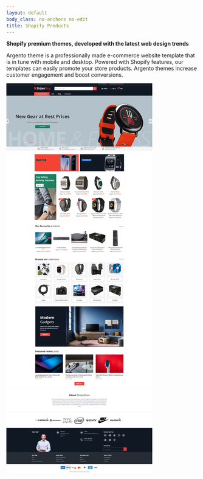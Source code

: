 ```yaml
---
layout: default
body_class: no-anchors no-edit
title: Shopify Products
---
```


**Shopify premium themes, developed with the latest web design trends**

Argento theme is a professionally made e-commerce website template that is in tune with mobile and desktop. Powered with Shopify features, our templates can easily promote your store products. Argento themes increase customer engagement and boost conversions.

![Argento Stripes](/images/shopify/stripes-homepage.png)

